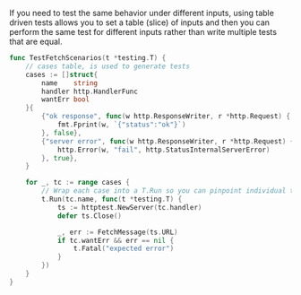 If you need to test the same behavior under different inputs, using table driven tests allows you to set a table (slice) of inputs and then you can perform the same test for different inputs rather than write multiple tests that are equal.
```go
func TestFetchScenarios(t *testing.T) {
	// cases table, is used to generate tests
	cases := []struct{
		name    string
		handler http.HandlerFunc
		wantErr bool
	}{
		{"ok response", func(w http.ResponseWriter, r *http.Request) {
			fmt.Fprint(w, `{"status":"ok"}`)
		}, false},
		{"server error", func(w http.ResponseWriter, r *http.Request) {
			http.Error(w, "fail", http.StatusInternalServerError)
		}, true},
	}

	for _, tc := range cases {
		// Wrap each case into a T.Run so you can pinpoint individual tests.
		t.Run(tc.name, func(t *testing.T) {
			ts := httptest.NewServer(tc.handler)
			defer ts.Close()

			_, err := FetchMessage(ts.URL)
			if tc.wantErr && err == nil {
				t.Fatal("expected error")
			}
		})
	}
}
```